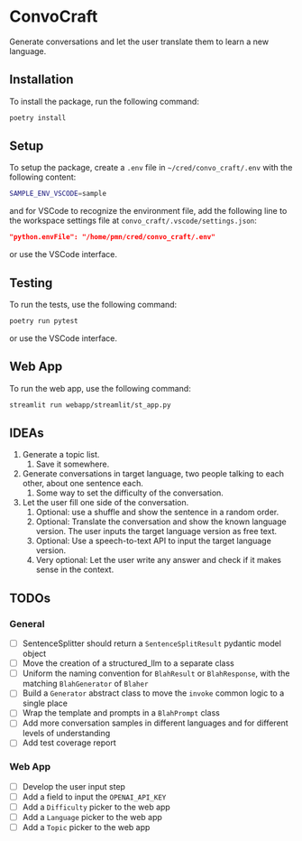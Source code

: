 # ConvoCraft

Generate conversations and let the user translate them to learn a new language.

## Installation

To install the package, run the following command:

```bash
poetry install
```

## Setup

To setup the package, create a `.env` file in `~/cred/convo_craft/.env` with the following content:

```bash
SAMPLE_ENV_VSCODE=sample
```

and for VSCode to recognize the environment file, add the following line to the
workspace settings file at `convo_craft/.vscode/settings.json`:

```json
"python.envFile": "/home/pmn/cred/convo_craft/.env"
```

or use the VSCode interface.

## Testing

To run the tests, use the following command:

```bash
poetry run pytest
```

or use the VSCode interface.

## Web App

To run the web app, use the following command:

```bash
streamlit run webapp/streamlit/st_app.py
```

## IDEAs

1. Generate a topic list.
    1. Save it somewhere.
1. Generate conversations in target language,
   two people talking to each other,
   about one sentence each.
    1. Some way to set the difficulty of the conversation.
1. Let the user fill one side of the conversation.
    1. Optional: use a shuffle and show the sentence in a random order.
    1. Optional: Translate the conversation and show the known language version.
        The user inputs the target language version as free text.
    1. Optional: Use a speech-to-text API to input the target language version.
    1. Very optional: Let the user write any answer and check if it makes sense in the context.

## TODOs

### General

- [ ] SentenceSplitter should return a `SentenceSplitResult` pydantic model object
- [ ] Move the creation of a structured_llm to a separate class
- [ ] Uniform the naming convention for `BlahResult` or `BlahResponse`, with the matching `BlahGenerator` of `Blaher`
- [ ] Build a `Generator` abstract class to move the `invoke` common logic to a single place
- [ ] Wrap the template and prompts in a `BlahPrompt` class
- [ ] Add more conversation samples in different languages and for different levels of understanding
- [ ] Add test coverage report

### Web App

- [ ] Develop the user input step
- [ ] Add a field to input the `OPENAI_API_KEY`
- [ ] Add a `Difficulty` picker to the web app
- [ ] Add a `Language` picker to the web app
- [ ] Add a `Topic` picker to the web app
